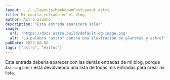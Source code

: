 ```yaml
---
layout: ../../layouts/MarkdownPostLayout.astro
title: Mi cuarta entrada en el blog
author: Astro alumno
description: "Esta entrada aparecerá sola!"
image:
  url: 'https://docs.astro.build/default-og-image.png'
  alt: 'La palabra "astro" contra una ilustración de planetas y estrellas.'
pubDate: 2022-08-08
tags: ["astro", "éxitos"]
---
```

<meta charset ="utf-8">

Esta entrada debería aparecer con las demás entradas de mi blog, porque `Astro.glob()` está devolviendo una lista de todas mis entradas para crear mi lista.
